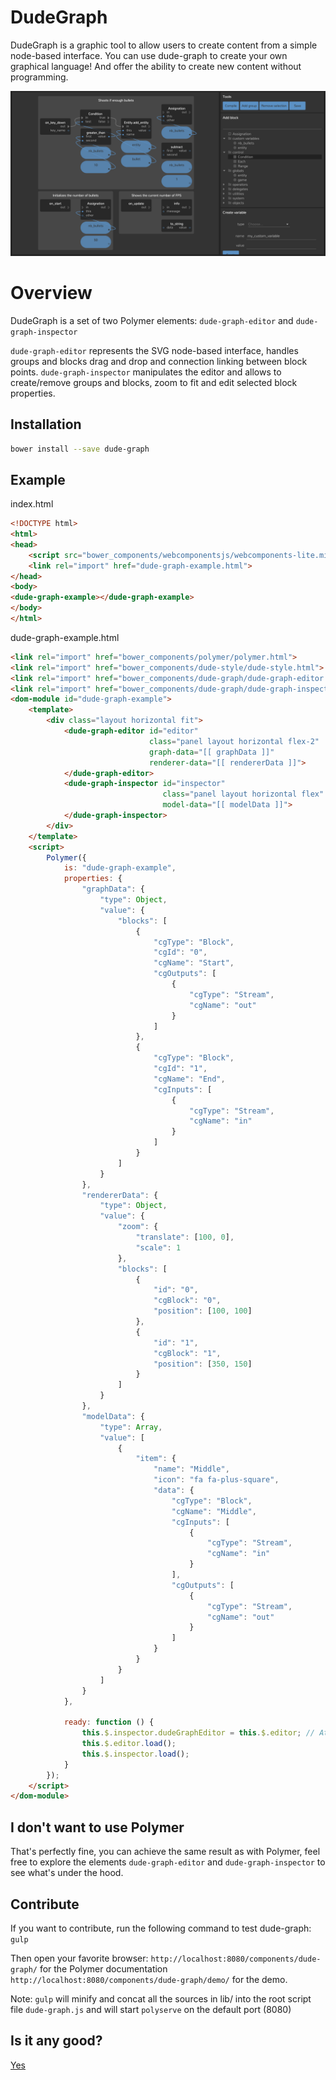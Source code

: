 DudeGraph
=========

DudeGraph is a graphic tool to allow users to create content from a simple node-based interface.
You can use dude-graph to create your own graphical language! And offer the ability to create new content without programming.

![Graph](dude-graph.png)

# Overview

DudeGraph is a set of two Polymer elements: `dude-graph-editor` and `dude-graph-inspector`

`dude-graph-editor` represents the SVG node-based interface, handles groups and blocks drag and drop and connection linking between block points.
`dude-graph-inspector` manipulates the editor and allows to create/remove groups and blocks, zoom to fit and edit selected block properties.

## Installation

``` bash
bower install --save dude-graph
```

## Example

index.html
``` html
<!DOCTYPE html>
<html>
<head>
    <script src="bower_components/webcomponentsjs/webcomponents-lite.min.js"></script>
    <link rel="import" href="dude-graph-example.html">
</head>
<body>
<dude-graph-example></dude-graph-example>
</body>
</html>
```
dude-graph-example.html
``` html
<link rel="import" href="bower_components/polymer/polymer.html">
<link rel="import" href="bower_components/dude-style/dude-style.html">
<link rel="import" href="bower_components/dude-graph/dude-graph-editor.html">
<link rel="import" href="bower_components/dude-graph/dude-graph-inspector.html">
<dom-module id="dude-graph-example">
    <template>
        <div class="layout horizontal fit">
            <dude-graph-editor id="editor"
                               class="panel layout horizontal flex-2"
                               graph-data="[[ graphData ]]"
                               renderer-data="[[ rendererData ]]">
            </dude-graph-editor>
            <dude-graph-inspector id="inspector"
                                  class="panel layout horizontal flex"
                                  model-data="[[ modelData ]]">
            </dude-graph-inspector>
        </div>
    </template>
    <script>
        Polymer({
            is: "dude-graph-example",
            properties: {
                "graphData": {
                    "type": Object,
                    "value": {
                        "blocks": [
                            {
                                "cgType": "Block",
                                "cgId": "0",
                                "cgName": "Start",
                                "cgOutputs": [
                                    {
                                        "cgType": "Stream",
                                        "cgName": "out"
                                    }
                                ]
                            },
                            {
                                "cgType": "Block",
                                "cgId": "1",
                                "cgName": "End",
                                "cgInputs": [
                                    {
                                        "cgType": "Stream",
                                        "cgName": "in"
                                    }
                                ]
                            }
                        ]
                    }
                },
                "rendererData": {
                    "type": Object,
                    "value": {
                        "zoom": {
                            "translate": [100, 0],
                            "scale": 1
                        },
                        "blocks": [
                            {
                                "id": "0",
                                "cgBlock": "0",
                                "position": [100, 100]
                            },
                            {
                                "id": "1",
                                "cgBlock": "1",
                                "position": [350, 150]
                            }
                        ]
                    }
                },
                "modelData": {
                    "type": Array,
                    "value": [
                        {
                            "item": {
                                "name": "Middle",
                                "icon": "fa fa-plus-square",
                                "data": {
                                    "cgType": "Block",
                                    "cgName": "Middle",
                                    "cgInputs": [
                                        {
                                            "cgType": "Stream",
                                            "cgName": "in"
                                        }
                                    ],
                                    "cgOutputs": [
                                        {
                                            "cgType": "Stream",
                                            "cgName": "out"
                                        }
                                    ]
                                }
                            }
                        }
                    ]
                }
            },

            ready: function () {
                this.$.inspector.dudeGraphEditor = this.$.editor; // Attach the editor to inspect
                this.$.editor.load();
                this.$.inspector.load();
            }
        });
    </script>
</dom-module>
```

## I don't want to use Polymer

That's perfectly fine, you can achieve the same result as with Polymer, feel free to explore the elements `dude-graph-editor` and `dude-graph-inspector` to see what's under the hood.

## Contribute

If you want to contribute, run the following command to test dude-graph:
``` gulp ```

Then open your favorite browser:
``` http://localhost:8080/components/dude-graph/ ``` for the Polymer documentation
``` http://localhost:8080/components/dude-graph/demo/ ``` for the demo.

Note: ``` gulp ``` will minify and concat all the sources in lib/ into the root script file ``` dude-graph.js ``` and will start ``` polyserve ``` on the default port (8080)

## Is it any good?

[Yes](http://news.ycombinator.com/item?id=3067434)